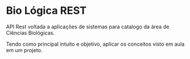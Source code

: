 # Bio Lógica REST
API Rest voltada a aplicações de sistemas para catalogo da área de Ciências Biológicas. 

Tendo como principal intuito e objetivo, aplicar os conceitos visto em aula em um projeto. 
